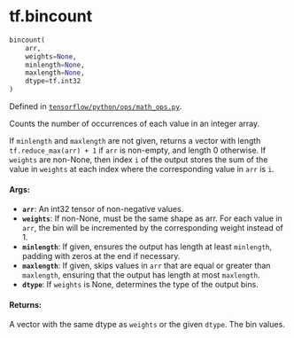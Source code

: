 <div itemscope itemtype="http://developers.google.com/ReferenceObject">
<meta itemprop="name" content="tf.bincount" />
</div>

# tf.bincount

``` python
bincount(
    arr,
    weights=None,
    minlength=None,
    maxlength=None,
    dtype=tf.int32
)
```



Defined in [`tensorflow/python/ops/math_ops.py`](https://www.tensorflow.org/code/tensorflow/python/ops/math_ops.py).

Counts the number of occurrences of each value in an integer array.

If `minlength` and `maxlength` are not given, returns a vector with length
`tf.reduce_max(arr) + 1` if `arr` is non-empty, and length 0 otherwise.
If `weights` are non-None, then index `i` of the output stores the sum of the
value in `weights` at each index where the corresponding value in `arr` is
`i`.

#### Args:

* <b>`arr`</b>: An int32 tensor of non-negative values.
* <b>`weights`</b>: If non-None, must be the same shape as arr. For each value in
      `arr`, the bin will be incremented by the corresponding weight instead
      of 1.
* <b>`minlength`</b>: If given, ensures the output has length at least `minlength`,
      padding with zeros at the end if necessary.
* <b>`maxlength`</b>: If given, skips values in `arr` that are equal or greater than
      `maxlength`, ensuring that the output has length at most `maxlength`.
* <b>`dtype`</b>: If `weights` is None, determines the type of the output bins.


#### Returns:

A vector with the same dtype as `weights` or the given `dtype`. The bin
values.